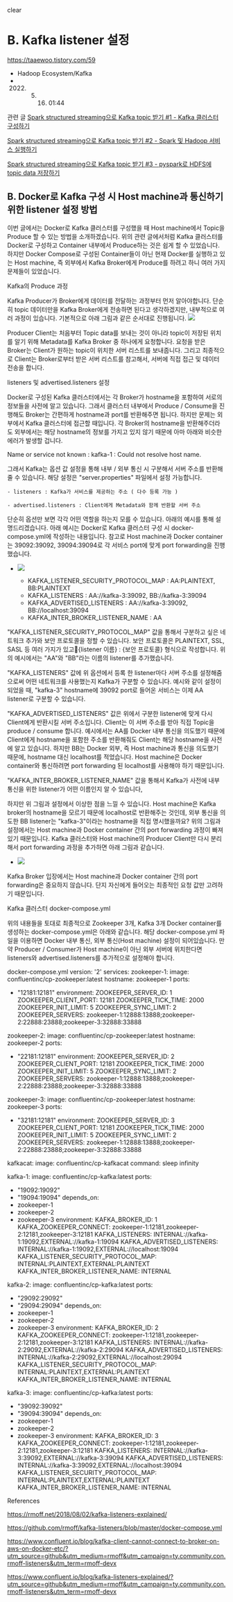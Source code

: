 clear<style>
.burk {
    background-color: red;
    color: yellow;
    display:inline-block;
}
</style>


# B. Kafka listener 설정
https://taaewoo.tistory.com/59
- Hadoop Ecosystem/Kafka
- 2022. 5. 16. 01:44

관련 글
[Spark structured streaming으로 Kafka topic 받기 #1 - Kafka 클러스터 구성하기](https://taaewoo.tistory.com/28)

[Spark structured streaming으로 Kafka topic 받기 #2 - Spark 및 Hadoop 서비스 실행하기](https://taaewoo.tistory.com/29)

[Spark structured streaming으로 Kafka topic 받기 #3 - pyspark로 HDFS에 topic data 저장하기](https://taaewoo.tistory.com/32)

## B. Docker로 Kafka 구성 시 Host machine과 통신하기 위한 listener 설정 방법


이번 글에서는 Docker로 Kafka 클러스터를 구성했을 때 Host machine에서 Topic을 Produce 할 수 있는 방법을 소개하겠습니다. 위의 관련 글에서처럼 Kafka 클러스터를 Docker로 구성하고 Container 내부에서 Produce하는 것은 쉽게 할 수 있었습니다. 하지만 Docker Compose로 구성된 Container들이 아닌 현재 Docker를 실행하고 있는 Host machine, 즉 외부에서 Kafka Broker에게 Produce를 하려고 하니 여러 가지 문제들이 있었습니다.





Kafka의 Produce 과정


Kafka Producer가 Broker에게 데이터를 전달하는 과정부터 먼저 알아야합니다. 단순히 topic 데이터만을 Kafka Broker에게 전송하면 된다고 생각하겠지만, 내부적으로 여러 과정이 있습니다. 기본적으로 아래 그림과 같은 순서대로 진행됩니다.
![](images/B02-KafkaProcess.png)

Producer Client는 처음부터 Topic data를 보내는 것이 아니라 topic이 저장된 위치를 알기 위해 Metadata를 Kafka Broker 중 하나에게 요청합니다. 요청을 받은 Broker는 Client가 원하는 topic이 위치한 서버 리스트를 보내줍니다. 그리고 최종적으로 Client는 Broker로부터 받은 서버 리스트를 참고해서, 서버에 직접 접근 및 데이터 전송을 합니다.





listeners 및 advertised.listeners 설정


Docker로 구성된 Kafka 클러스터에서는 각 Broker가 hostname을 포함하여 서로의 정보들을 사전에 알고 있습니다. 그래서 클러스터 내부에서 Produce / Consume을 진행해도 Broker는 간편하게 hostname과 port를 반환해주면 됩니다. 하지만 문제는 외부에서 Kafka 클러스터에 접근할 때입니다. 각 Broker의 hostname을 반환해주더라도 외부에서는 해당 hostname의 정보를 가지고 있지 않기 때문에  아마 아래와 비슷한 에러가 발생할 겁니다.

Name or service not known : kafka-1 : Could not resolve host name.


그래서 Kafka는 옵션 값 설정을 통해 내부 / 외부 통신 시 구분해서 서버 주소를 반환해줄 수 있습니다. 해당 설정은 "server.properties" 파일에서 설정 가능합니다.



    - listeners : Kafka가 서비스를 제공하는 주소 ( 다수 등록 가능 )

    - advertised.listeners : Client에게 Metadata와 함께 반환할 서버 주소



단순히 옵션만 보면 각각 어떤 역할을 하는지 모를 수 있습니다. 아래의 예시를 통해 설명드리겠습니다. 아래 예시는 Docker로 Kafka 클러스터 구성 시 docker-compose.yml에 작성하는 내용입니다. 참고로 Host machine과 Docker container는 39092:39092, 39094:39094로 각 서비스 port에 맞게 port forwarding을 진행했습니다.
- ![](images/B02-PortForwarding.png)

    - KAFKA_LISTENER_SECURITY_PROTOCOL_MAP : AA:PLAINTEXT, BB:PLAINTEXT
    - KAFKA_LISTENERS : AA://kafka-3:39092, BB://kafka-3:39094
    - KAFKA_ADVERTISED_LISTENERS : AA://kafka-3:39092, BB://localhost:39094
    - KAFKA_INTER_BROKER_LISTENER_NAME : AA



"KAFKA_LISTENER_SECURITY_PROTOCOL_MAP" 값을 통해서 구분하고 싶은 네트워크 추가와 보안 프로토콜을 정할 수 있습니다. 보안 프로토콜은 PLAINTEXT, SSL, SASL 등 여러 가지가 있고{listener 이름} : {보안 프로토콜} 형식으로 작성합니다. 위의 예시에서는 "AA"와 "BB"라는 이름의 listener를 추가했습니다.



"KAFKA_LISTENERS" 값에 위 옵션에서 등록 한 listener마다 서버 주소를 설정해줌으로써 어떤 네트워크를 사용했는지 Kafka가 구분할 수 있습니다. 예시와 같이 설정이 되었을 때, "kafka-3" hostname에 39092 port로 들어온 서비스는 이제 AA listener로 구분할 수 있습니다.



"KAFKA_ADVERTISED_LISTENERS" 값은 위에서 구분한 listener에 맞게 다시 Client에게 반환시킬 서버 주소입니다. Client는 이 서버 주소를 받아 직접 Topic을 produce / consume 합니다. 예시에서는 AA를 Docker 내부 통신을 의도했기 때문에 Client에게 hostname을 포함한 주소를 반환해줘도 Client는 해당 hostname을 사전에 알고 있습니다. 하지만 BB는 Docker 외부, 즉 Host machine과 통신을 의도했기 때문에, hostname 대신 localhost를 적었습니다. Host machine은 Docker container와 통신하려면 port forwarding 된 localhost를 사용해야 하기 때문입니다.



"KAFKA_INTER_BROKER_LISTENER_NAME" 값을 통해서 Kafka가 사전에 내부 통신을 위한 listener가 어떤 이름인지 알 수 있습니다,



하지만 위 그림과 설정에서 이상한 점을 느낄 수 있습니다. Host machine은 Kafka broker의 hostname을 모르기 때문에 localhost로 반환해주는 것인데, 외부 통신을 의도한 BB listener는 "kafka-3"이라는 hostname을 직접 명시했을까요? 위의 그림과 설정에서는 Host machine과 Docker container 간의 port forwarding 과정이 빠져있기 때문입니다. Kafka 클러스터와 Host machine의 Producer Client만 다시 분리해서 port forwarding 과정을 추가하면 아래 그림과 같습니다.
- ![](images/B02-03PortForwarding.png)

Kafka Broker 입장에서는 Host machine과 Docker container 간의 port forwarding은 중요하지 않습니다. 단지 자신에게 들어오는 최종적인 요청 값만 고려하기 때문입니다.





Kafka 클러스터 docker-compose.yml


위의 내용들을 토대로 최종적으로 Zookeeper 3개, Kafka 3개 Docker container를 생성하는 docker-compose.yml은 아래와 같습니다. 해당 docker-compose.yml 파일을 이용하면 Docker 내부 통신, 외부 통신(Host machine) 설정이 되어있습니다. 만약 Producer / Consumer가 Host machine이 아닌 외부 서버에 위치한다면 listeners와 advertised.listeners를 추가적으로 설정해야 합니다.

docker-compose.yml
version: '2'
services:
zookeeper-1:
image: confluentinc/cp-zookeeper:latest
hostname: zookeeper-1
ports:
- "12181:12181"
environment:
ZOOKEEPER_SERVER_ID: 1
ZOOKEEPER_CLIENT_PORT: 12181
ZOOKEEPER_TICK_TIME: 2000
ZOOKEEPER_INIT_LIMIT: 5
ZOOKEEPER_SYNC_LIMIT: 2
ZOOKEEPER_SERVERS: zookeeper-1:12888:13888;zookeeper-2:22888:23888;zookeeper-3:32888:33888

zookeeper-2:
image: confluentinc/cp-zookeeper:latest
hostname: zookeeper-2
ports:
- "22181:12181"
environment:
ZOOKEEPER_SERVER_ID: 2
ZOOKEEPER_CLIENT_PORT: 12181
ZOOKEEPER_TICK_TIME: 2000
ZOOKEEPER_INIT_LIMIT: 5
ZOOKEEPER_SYNC_LIMIT: 2
ZOOKEEPER_SERVERS: zookeeper-1:12888:13888;zookeeper-2:22888:23888;zookeeper-3:32888:33888

zookeeper-3:
image: confluentinc/cp-zookeeper:latest
hostname: zookeeper-3
ports:
- "32181:12181"
environment:
ZOOKEEPER_SERVER_ID: 3
ZOOKEEPER_CLIENT_PORT: 12181
ZOOKEEPER_TICK_TIME: 2000
ZOOKEEPER_INIT_LIMIT: 5
ZOOKEEPER_SYNC_LIMIT: 2
ZOOKEEPER_SERVERS: zookeeper-1:12888:13888;zookeeper-2:22888:23888;zookeeper-3:32888:33888

kafkacat:
image: confluentinc/cp-kafkacat
command: sleep infinity

kafka-1:
image: confluentinc/cp-kafka:latest
ports:
- "19092:19092"
- "19094:19094"
depends_on:
- zookeeper-1
- zookeeper-2
- zookeeper-3
environment:
KAFKA_BROKER_ID: 1
KAFKA_ZOOKEEPER_CONNECT: zookeeper-1:12181,zookeeper-2:12181,zookeeper-3:12181
KAFKA_LISTENERS: INTERNAL://kafka-1:19092,EXTERNAL://kafka-1:19094
KAFKA_ADVERTISED_LISTENERS: INTERNAL://kafka-1:19092,EXTERNAL://localhost:19094
KAFKA_LISTENER_SECURITY_PROTOCOL_MAP: INTERNAL:PLAINTEXT,EXTERNAL:PLAINTEXT
KAFKA_INTER_BROKER_LISTENER_NAME: INTERNAL

kafka-2:
image: confluentinc/cp-kafka:latest
ports:
- "29092:29092"
- "29094:29094"
depends_on:
- zookeeper-1
- zookeeper-2
- zookeeper-3
environment:
KAFKA_BROKER_ID: 2
KAFKA_ZOOKEEPER_CONNECT: zookeeper-1:12181,zookeeper-2:12181,zookeeper-3:12181
KAFKA_LISTENERS: INTERNAL://kafka-2:29092,EXTERNAL://kafka-2:29094
KAFKA_ADVERTISED_LISTENERS: INTERNAL://kafka-2:29092,EXTERNAL://localhost:29094
KAFKA_LISTENER_SECURITY_PROTOCOL_MAP: INTERNAL:PLAINTEXT,EXTERNAL:PLAINTEXT
KAFKA_INTER_BROKER_LISTENER_NAME: INTERNAL

kafka-3:
image: confluentinc/cp-kafka:latest
ports:
- "39092:39092"
- "39094:39094"
depends_on:
- zookeeper-1
- zookeeper-2
- zookeeper-3
environment:
KAFKA_BROKER_ID: 3
KAFKA_ZOOKEEPER_CONNECT: zookeeper-1:12181,zookeeper-2:12181,zookeeper-3:12181
KAFKA_LISTENERS: INTERNAL://kafka-3:39092,EXTERNAL://kafka-3:39094
KAFKA_ADVERTISED_LISTENERS: INTERNAL://kafka-3:39092,EXTERNAL://localhost:39094
KAFKA_LISTENER_SECURITY_PROTOCOL_MAP: INTERNAL:PLAINTEXT,EXTERNAL:PLAINTEXT
KAFKA_INTER_BROKER_LISTENER_NAME: INTERNAL


References


https://rmoff.net/2018/08/02/kafka-listeners-explained/

https://github.com/rmoff/kafka-listeners/blob/master/docker-compose.yml

https://www.confluent.io/blog/kafka-client-cannot-connect-to-broker-on-aws-on-docker-etc/?utm_source=github&utm_medium=rmoff&utm_campaign=ty.community.con.rmoff-listeners&utm_term=rmoff-devx

https://www.confluent.io/blog/kafka-listeners-explained/?utm_source=github&utm_medium=rmoff&utm_campaign=ty.community.con.rmoff-listeners&utm_term=rmoff-devx